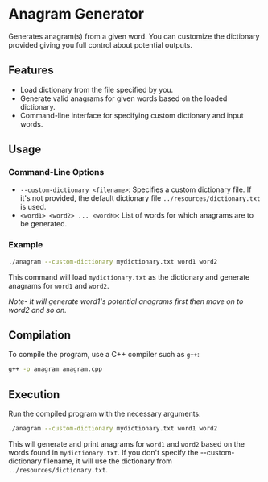 # Anagram Generator

Generates anagram(s) from a given word. You can customize the dictionary provided giving you full control about potential outputs.

## Features
- Load dictionary from the file specified by you.
- Generate valid anagrams for given words based on the loaded dictionary.
- Command-line interface for specifying custom dictionary and input words.

## Usage

### Command-Line Options
- `--custom-dictionary <filename>`: Specifies a custom dictionary file. If it's not provided, the default dictionary file `../resources/dictionary.txt` is used.
- `<word1> <word2> ... <wordN>`: List of words for which anagrams are to be generated.

### Example
```sh
./anagram --custom-dictionary mydictionary.txt word1 word2
```

This command will load `mydictionary.txt` as the dictionary and generate anagrams for `word1` and `word2`. 

_Note- It will generate word1's potential anagrams first then move on to word2 and so on._

## Compilation
To compile the program, use a C++ compiler such as `g++`:

```sh
g++ -o anagram anagram.cpp
```

## Execution
Run the compiled program with the necessary arguments:

```sh
./anagram --custom-dictionary mydictionary.txt word1 word2
```

This will generate and print anagrams for `word1` and `word2` based on the words found in `mydictionary.txt`. If you don't specify the --custom-dictionary filename, it will use the dictionary from `../resources/dictionary.txt`.